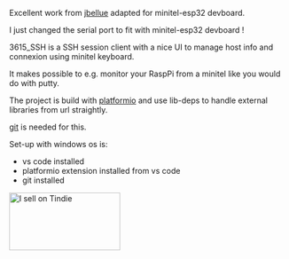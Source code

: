 Excellent work from [jbellue](https://github.com/jbellue/3615_SSH) adapted for minitel-esp32 devboard.

I just changed the serial port to fit with minitel-esp32 devboard !

3615_SSH is a SSH session client with a nice UI to manage host info and connexion using minitel keyboard.

It makes possible to e.g. monitor your RaspPi from a minitel like you would do with putty.

The project is build with [platformio](https://platformio.org/) and use lib-deps to handle external libraries from url straightly.

[git](https://git-scm.com/downloads) is needed for this.

Set-up with windows os is:
* vs code installed 
* platformio extension installed from vs code
* git installed

<a href="https://www.tindie.com/stores/iodeo"><img src="https://d2ss6ovg47m0r5.cloudfront.net/badges/tindie-larges.png" alt="I sell on Tindie" width="200" height="104"></a>
